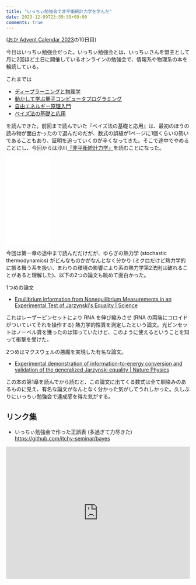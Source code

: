 ```yaml
---
title: "いっちぃ勉強会で非平衡統計力学を学んだ"
date: 2023-12-09T23:59:59+09:00
comments: true
---
```


([おか Advent Calendar 2023](https://adventar.org/calendars/9232)の10日目)

今日はいっちぃ勉強会だった。いっちぃ勉強会とは、いっちぃさんを盟主として月に2回ほど土日に開催しているオンラインの勉強会で、情報系や物理系の本を輪読している。

これまでは

- [ディープラーニングと物理学](https://amzn.to/41iLEPB)
- [動かして学ぶ量子コンピュータプログラミング](https://amzn.to/3GEJfFo)
- [自由エネルギー原理入門](https://amzn.to/4a9dL81)
- [ベイズ法の基礎と応用](https://amzn.to/4ad4gVc)

を読んできた。前回まで読んでいた『ベイズ法の基礎と応用』は、最初のほうの読み物が面白かったので選んだのだが、数式の誤植が1ページに1個くらいの勢いであることもあり、証明を追っていくのが辛くなってきた。そこで途中でやめることにし、今回からは沙川[『非平衡統計力学』](https://amzn.to/3RBxntU)を読むことになった。

<iframe sandbox="allow-popups allow-scripts allow-modals allow-forms allow-same-origin" style="width:120px;height:240px;" marginwidth="0" marginheight="0" scrolling="no" frameborder="0" src="//rcm-fe.amazon-adsystem.com/e/cm?lt1=_blank&bc1=000000&IS2=1&bg1=FFFFFF&fc1=000000&lc1=0000FF&t=pn11-22&language=ja_JP&o=9&p=8&l=as4&m=amazon&f=ifr&ref=as_ss_li_til&asins=B0B8FTXMQ3&linkId=4a4ad06b896d0c0c36737ff3a95e5433"></iframe>

今回は第一章の途中まで読んだだけだが、ゆらぎの熱力学 (stochastic thermodynamics) がどんなものかがなんとなく分かり (ミクロだけど熱力学的に振る舞う系を扱い、まわりの環境の影響により系の熱力学第2法則は破れることがあると理解した)、以下の2つの論文も眺めて面白かった。

1つめの論文

- [Equilibrium Information from Nonequilibrium Measurements in an Experimental Test of Jarzynski's Equality | Science](https://www.science.org/doi/10.1126/science.1071152)

これはレーザーピンセットにより RNA を伸び縮みさせ (RNA の両端にコロイドがついていてそれを操作する) 熱力学的性質を測定したという論文。光ピンセットはノーベル賞を獲ったのは知っていたけど、このように使えるということを知って衝撃を受けた。

2つめはマクスウェルの悪魔を実現した有名な論文。

- [Experimental demonstration of information-to-energy conversion and validation of the generalized Jarzynski equality | Nature Physics](https://www.nature.com/articles/nphys1821)

この本の第1章を読んでから読むと、この論文に出てくる数式は全て馴染みのあるものに見え、有名な論文がなんとなく分かった気がしてうれしかった。久しぶりにいっちぃ勉強会で達成感を得た気がする。

## リンク集

- いっちぃ勉強会で作った正誤表 (多過ぎて力尽きた) <https://github.com/itchy-seminar/bayes>

<div style="text-align: center;">
<iframe src="https://adventar.org/calendars/9232/embed" width="100%" height="362" frameborder="0" loading="lazy"></iframe>
</div>
